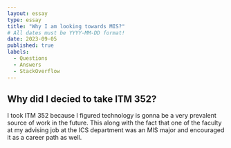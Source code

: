 ```yaml
---
layout: essay
type: essay
title: "Why I am looking towards MIS?"
# All dates must be YYYY-MM-DD format!
date: 2023-09-05
published: true
labels:
  - Questions
  - Answers
  - StackOverflow
---
```



## Why did I decied to take ITM 352?

I took ITM 352 because I figured technology is gonna be a very prevalent source of work in the future. This along with the fact that one of the faculty at my advising job at the ICS department was an MIS major and encouraged it as a career path as well.
